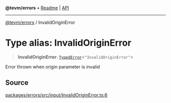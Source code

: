 **@tevm/errors** • [Readme](../README.md) \| [API](../globals.md)

***

[@tevm/errors](../README.md) / InvalidOriginError

# Type alias: InvalidOriginError

> **InvalidOriginError**: [`TypedError`](TypedError.md)\<`"InvalidOriginError"`\>

Error thrown when origin parameter is invalid

## Source

[packages/errors/src/input/InvalidOriginError.ts:6](https://github.com/evmts/tevm-monorepo/blob/main/packages/errors/src/input/InvalidOriginError.ts#L6)
